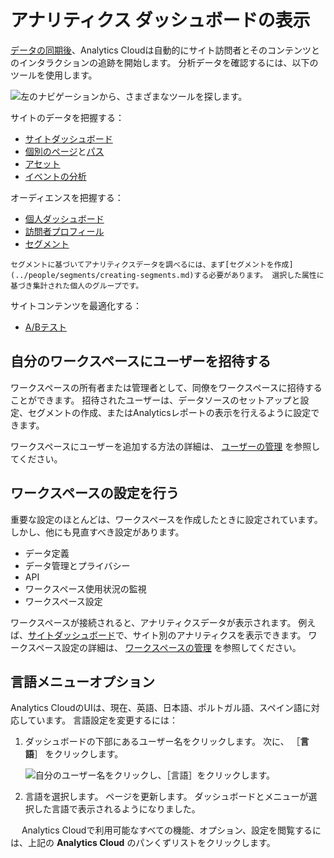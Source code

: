 # アナリティクス ダッシュボードの表示

[データの同期後](./connecting-liferay-dxp-to-analytics-cloud.md)、Analytics Cloudは自動的にサイト訪問者とそのコンテンツとのインタラクションの追跡を開始します。 分析データを確認するには、以下のツールを使用します。

![左のナビゲーションから、さまざまなツールを探します。](viewing-the-analytics-dashboard/images/01.png)

サイトのデータを把握する：

* [サイトダッシュボード](../touchpoints/sites-dashboard.md)
* [個別のページ](../touchpoints/pages/pages.md)と[パス](../touchpoints/pages/paths.md)
* [アセット](../touchpoints/assets.md)
* [イベントの分析](../touchpoints/events/events-analysis.md)

オーディエンスを把握する：

* [個人ダッシュボード](../people/individuals/individuals-dashboard.md)
* [訪問者プロフィール](../people/individuals/individual-profiles.md)
* [セグメント](../people/segments/segments.md)

```{note}
セグメントに基づいてアナリティクスデータを調べるには、まず[セグメントを作成](../people/segments/creating-segments.md)する必要があります。 選択した属性に基づき集計された個人のグループです。
```

<!-- Hiding until further notice
For understanding your Commerce data:

* [Commerce Dashboard](../commerce/commerce-dashboard.md)

```{note}
To explore Commerce analytics data, you must sync Commerce channels with Analytics Cloud. See [Connecting Liferay DXP to Analytics Cloud](./connecting-liferay-dxp-to-analytics-cloud.md) for more information.
``` 
-->

サイトコンテンツを最適化する：

* [A/Bテスト](../optimization/a-b-testing.md)

## 自分のワークスペースにユーザーを招待する

ワークスペースの所有者または管理者として、同僚をワークスペースに招待することができます。 招待されたユーザーは、データソースのセットアップと設定、セグメントの作成、またはAnalyticsレポートの表示を行えるように設定できます。

ワークスペースにユーザーを追加する方法の詳細は、 [ユーザーの管理](../workspace-settings/managing-users.md) を参照してください。

## ワークスペースの設定を行う

重要な設定のほとんどは、ワークスペースを作成したときに設定されています。 しかし、他にも見直すべき設定があります。

* データ定義
* データ管理とプライバシー
* API
* ワークスペース使用状況の監視
* ワークスペース設定

ワークスペースが接続されると、アナリティクスデータが表示されます。 例えば、[サイトダッシュボード](../touchpoints/sites-dashboard.md)で、サイト別のアナリティクスを表示できます。 ワークスペース設定の詳細は、 [ワークスペースの管理](../workspace-settings/managing-workspaces.md) を参照してください。

## 言語メニューオプション

Analytics CloudのUIは、現在、英語、日本語、ポルトガル語、スペイン語に対応しています。 言語設定を変更するには：

1. ダッシュボードの下部にあるユーザー名をクリックします。 次に、 ［**言語**］ をクリックします。

   ![自分のユーザー名をクリックし、［言語］をクリックします。](./viewing-the-analytics-dashboard/images/02.png)

1. 言語を選択します。 ページを更新します。 ダッシュボードとメニューが選択した言語で表示されるようになりました。

　 Analytics Cloudで利用可能なすべての機能、オプション、設定を閲覧するには、上記の **Analytics Cloud** のパンくずリストをクリックします。
